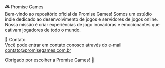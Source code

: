 🎮 Promise Games<br>
Bem-vindo ao repositório oficial da Promise Games! Somos um estúdio indie dedicado ao desenvolvimento de jogos e servidores de jogos online. Nossa missão é criar experiências de jogo inovadoras e emocionantes que cativam jogadores de todo o mundo.

📧 Contato<br>
Você pode entrar em contato conosco através do e-mail contato@promisegames.com.br

Obrigado por escolher a Promise Games! 🚀
